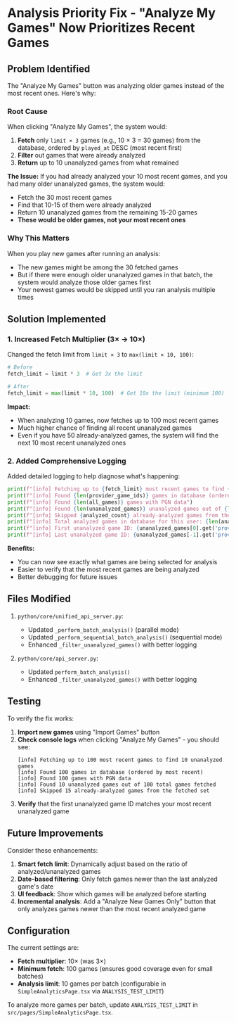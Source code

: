 # Analysis Priority Fix - "Analyze My Games" Now Prioritizes Recent Games

## Problem Identified

The "Analyze My Games" button was analyzing older games instead of the most recent ones. Here's why:

### Root Cause

When clicking "Analyze My Games", the system would:

1. **Fetch** only `limit × 3` games (e.g., 10 × 3 = 30 games) from the database, ordered by `played_at` DESC (most recent first)
2. **Filter** out games that were already analyzed
3. **Return** up to 10 unanalyzed games from what remained

**The Issue:** If you had already analyzed your 10 most recent games, and you had many older unanalyzed games, the system would:
- Fetch the 30 most recent games
- Find that 10-15 of them were already analyzed
- Return 10 unanalyzed games from the remaining 15-20 games
- **These would be older games, not your most recent ones**

### Why This Matters

When you play new games after running an analysis:
- The new games might be among the 30 fetched games
- But if there were enough older unanalyzed games in that batch, the system would analyze those older games first
- Your newest games would be skipped until you ran analysis multiple times

## Solution Implemented

### 1. Increased Fetch Multiplier (3× → 10×)

Changed the fetch limit from `limit × 3` to `max(limit × 10, 100)`:

```python
# Before
fetch_limit = limit * 3  # Get 3x the limit

# After  
fetch_limit = max(limit * 10, 100)  # Get 10x the limit (minimum 100)
```

**Impact:**
- When analyzing 10 games, now fetches up to 100 most recent games
- Much higher chance of finding all recent unanalyzed games
- Even if you have 50 already-analyzed games, the system will find the next 10 most recent unanalyzed ones

### 2. Added Comprehensive Logging

Added detailed logging to help diagnose what's happening:

```python
print(f"[info] Fetching up to {fetch_limit} most recent games to find {limit} unanalyzed games")
print(f"[info] Found {len(provider_game_ids)} games in database (ordered by most recent)")
print(f"[info] Found {len(all_games)} games with PGN data")
print(f"[info] Found {len(unanalyzed_games)} unanalyzed games out of {len(all_games)} total games fetched")
print(f"[info] Skipped {analyzed_count} already-analyzed games from the fetched set")
print(f"[info] Total analyzed games in database for this user: {len(analyzed_game_ids)}")
print(f"[info] First unanalyzed game ID: {unanalyzed_games[0].get('provider_game_id')}")
print(f"[info] Last unanalyzed game ID: {unanalyzed_games[-1].get('provider_game_id')}")
```

**Benefits:**
- You can now see exactly what games are being selected for analysis
- Easier to verify that the most recent games are being analyzed
- Better debugging for future issues

## Files Modified

1. `python/core/unified_api_server.py`:
   - Updated `_perform_batch_analysis()` (parallel mode)
   - Updated `_perform_sequential_batch_analysis()` (sequential mode)
   - Enhanced `_filter_unanalyzed_games()` with better logging

2. `python/core/api_server.py`:
   - Updated `perform_batch_analysis()` 
   - Enhanced `_filter_unanalyzed_games()` with better logging

## Testing

To verify the fix works:

1. **Import new games** using "Import Games" button
2. **Check console logs** when clicking "Analyze My Games" - you should see:
   ```
   [info] Fetching up to 100 most recent games to find 10 unanalyzed games
   [info] Found 100 games in database (ordered by most recent)
   [info] Found 100 games with PGN data
   [info] Found 10 unanalyzed games out of 100 total games fetched
   [info] Skipped 15 already-analyzed games from the fetched set
   ```
3. **Verify** that the first unanalyzed game ID matches your most recent unanalyzed game

## Future Improvements

Consider these enhancements:

1. **Smart fetch limit**: Dynamically adjust based on the ratio of analyzed/unanalyzed games
2. **Date-based filtering**: Only fetch games newer than the last analyzed game's date
3. **UI feedback**: Show which games will be analyzed before starting
4. **Incremental analysis**: Add a "Analyze New Games Only" button that only analyzes games newer than the most recent analyzed game

## Configuration

The current settings are:
- **Fetch multiplier**: 10× (was 3×)
- **Minimum fetch**: 100 games (ensures good coverage even for small batches)
- **Analysis limit**: 10 games per batch (configurable in `SimpleAnalyticsPage.tsx` via `ANALYSIS_TEST_LIMIT`)

To analyze more games per batch, update `ANALYSIS_TEST_LIMIT` in `src/pages/SimpleAnalyticsPage.tsx`.

